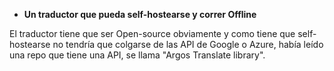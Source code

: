 - **Un traductor que pueda self-hostearse y correr Offline**

El traductor tiene que ser Open-source obviamente y como tiene que self-hostearse no tendría que colgarse de las API de Google o Azure, había leído una repo que tiene una API, se llama "Argos Translate library".

